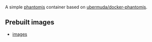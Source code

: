 A simple [phantomjs](http://phantomjs.org/) container based on [ubermuda/docker-phantomjs](https://github.com/ubermuda/docker-phantomjs).

## Prebuilt images

- [images](https://registry.hub.docker.com/u/siuying/phantomjs/tags/manage/)
